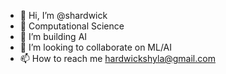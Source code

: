 - 👋 Hi, I’m @shardwick
- 👀 Computational Science 
- 🌱 I’m building AI 
- 💞️ I’m looking to collaborate on ML/AI
- 📫 How to reach me hardwickshyla@gmail.com

<!---
shardwick/shardwick is a ✨ special ✨ repository because its `README.md` (this file) appears on your GitHub profile.
You can click the Preview link to take a look at your changes.
--->
